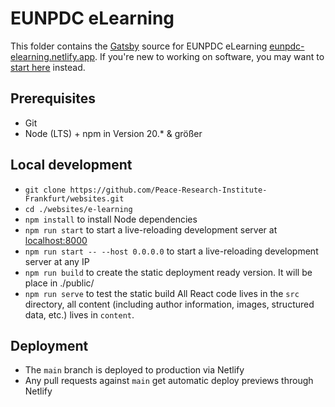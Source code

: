 # EUNPDC eLearning

This folder contains the [Gatsby](https://www.gatsbyjs.com/docs) source for EUNPDC eLearning [eunpdc-elearning.netlify.app](https://eunpdc-elearning.netlify.app/). If you're new to working on software, you may want to [start here](https://github.com/Peace-Research-Institute-Frankfurt/websites/wiki/How-to-Contribute) instead.

## Prerequisites

- Git
- Node (LTS) + npm in Version 20.* & größer

## Local development

- `git clone https://github.com/Peace-Research-Institute-Frankfurt/websites.git`
- `cd ./websites/e-learning`
- `npm install` to install Node dependencies
- `npm run start` to start a live-reloading development server at [localhost:8000](https://localhost:8000)
- `npm run start -- --host 0.0.0.0` to start a live-reloading development server at any IP
- `npm run build` to create the static deployment ready version. It will be place in ./public/
- `npm run serve` to test the static build
All React code lives in the `src` directory, all content (including author information, images, structured data, etc.) lives in `content`.

## Deployment

- The `main` branch is deployed to production via Netlify
- Any pull requests against `main` get automatic deploy previews through Netlify
